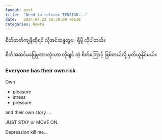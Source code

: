 ```yaml
---
layout: post
title:  "Need to release TENSION..."
date:   2024-04-22 10:30:00 +0630
categories: howto
---
```

စိတ်ဓာတ်ကျဖို့ဆိုရင် လိုအင်ဆန္ဒတွ‌ေ ရှိဖို့ လိုပါတယ်။

စိတ်အဆင်မပြေမှုအားလုံးဟာ
လိုချင် တဲ့ စိတ်ကြောင့် ဖြစ်တယ်လို့ မှတ်ယူနိုင်မယ်။

### Everyone has their own risk

Own

- pleasure
- stress
- pressure

and their own story ...

JUST STAY or
MOVE ON.

Depression kill me...
